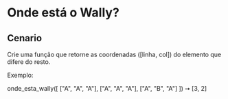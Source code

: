# Onde está o Wally?

## Cenario
Crie uma função que retorne as coordenadas ([linha, col]) do elemento que difere do resto.

Exemplo:

onde_esta_wally([
  ["A", "A", "A"],
  ["A", "A", "A"],
  ["A", "B", "A"]
]) ➞ [3, 2]
